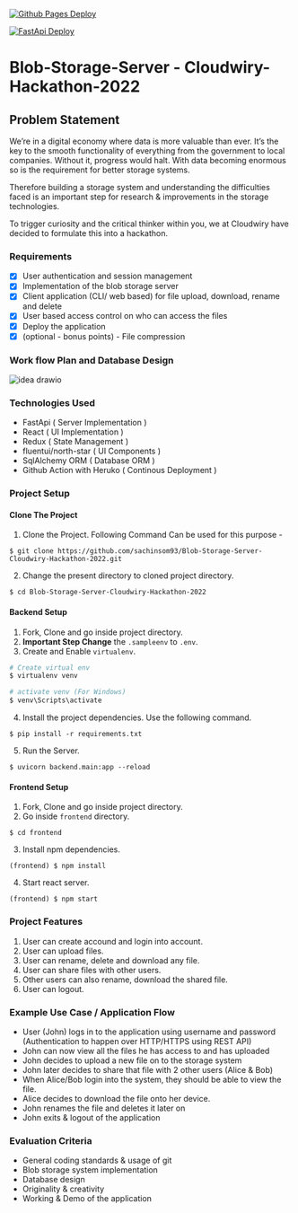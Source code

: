 [![Github Pages Deploy](https://github.com/sachinsom93/Blob-Storage-Server-Cloudwiry-Hackathon-2022/actions/workflows/deploy.yml/badge.svg)](https://github.com/sachinsom93/Blob-Storage-Server-Cloudwiry-Hackathon-2022/actions/workflows/deploy.yml)

[![FastApi Deploy](https://github.com/sachinsom93/Blob-Storage-Server-Cloudwiry-Hackathon-2022/actions/workflows/deployserver.yml/badge.svg)](https://github.com/sachinsom93/Blob-Storage-Server-Cloudwiry-Hackathon-2022/actions/workflows/deployserver.yml)

# Blob-Storage-Server - Cloudwiry-Hackathon-2022

## Problem Statement
We’re in a digital economy where data is more valuable than ever. It’s the key to the smooth functionality of everything from the government to local companies. Without it, progress would halt.
With data becoming enormous so is the requirement for better storage systems.

Therefore building a storage system and understanding the difficulties faced is an important step for research & improvements in the storage technologies.

To trigger curiosity and the critical thinker within you, we at Cloudwiry have decided to formulate this into a hackathon.

### Requirements
- [x] User authentication and session management
- [x] Implementation of the blob storage server
- [x] Client application (CLI/ web based) for file upload, download, rename and delete
- [x] User based access control on who can access the files
- [x] Deploy the application
- [x] (optional - bonus points) - File compression

### Work flow Plan and Database Design
![idea drawio](https://user-images.githubusercontent.com/64790109/151802220-34b6b479-b100-427f-b829-0ea513bf6669.png)

### Technologies Used
- FastApi ( Server Implementation )
- React ( UI Implementation )
- Redux ( State Management )
- fluentui/north-star ( UI Components )
- SqlAlchemy ORM ( Database ORM )
- Github Action with Heruko ( Continous Deployment )


### Project Setup
#### Clone The Project
1. Clone the Project. Following Command Can be used for this purpose -
```
$ git clone https://github.com/sachinsom93/Blob-Storage-Server-Cloudwiry-Hackathon-2022.git
```
2. Change the present directory to cloned project directory.
```
$ cd Blob-Storage-Server-Cloudwiry-Hackathon-2022
```

#### Backend Setup
1. Fork, Clone and go inside project directory.
2. **Important Step Change** the `.sampleenv` to `.env`.
3. Create and Enable `virtualenv`.
```python
# Create virtual env
$ virtualenv venv

# activate venv (For Windows)
$ venv\Scripts\activate
```
4. Install the project dependencies. Use the following command.
```
$ pip install -r requirements.txt
```
5. Run the Server.
```
$ uvicorn backend.main:app --reload
```

#### Frontend Setup
1. Fork, Clone and go inside project directory.
2. Go inside `frontend` directory.
```
$ cd frontend
```
3. Install npm dependencies.
```
(frontend) $ npm install
```
4. Start react server.
```
(frontend) $ npm start
```

### Project Features
1. User can create accound and login into account.
2. User can upload files.
3. User can rename, delete and download any file.
4. User can share files with other users.
5. Other users can also rename, download the shared file.
6. User can logout.


### Example Use Case / Application Flow

- User (John) logs in to the application using username and password (Authentication to happen over HTTP/HTTPS using REST API)
- John can now view all the files he has access to and has uploaded
- John decides to upload a new file on to the storage system
- John later decides to share that file with 2 other users (Alice & Bob)
- When Alice/Bob login into the system, they should be able to view the file.
- Alice decides to download the file onto her device.
- John renames the file and deletes it later on
- John exits & logout of the application

### Evaluation Criteria
- General coding standards & usage of git
- Blob storage system implementation
- Database design
- Originality & creativity
- Working & Demo of the application
